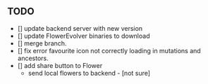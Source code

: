## TODO

* [] update backend server with new version
* [] update FlowerEvolver binaries to download
* [] merge branch.
* [] fix error favourite icon not correctly loading in mutations and ancestors.
* [] add share button to Flower
    + send local flowers to backend - [not sure]
